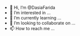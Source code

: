 - 👋 Hi, I’m @DasiaFarida
- 👀 I’m interested in ...
- 🌱 I’m currently learning ...
- 💞️ I’m looking to collaborate on ...
- 📫 How to reach me ...

<!---
DasiaFarida/DasiaFarida is a ✨ special ✨ repository because its `README.md` (this file) appears on your GitHub profile.
You can click the Preview link to take a look at your changes.
--->
